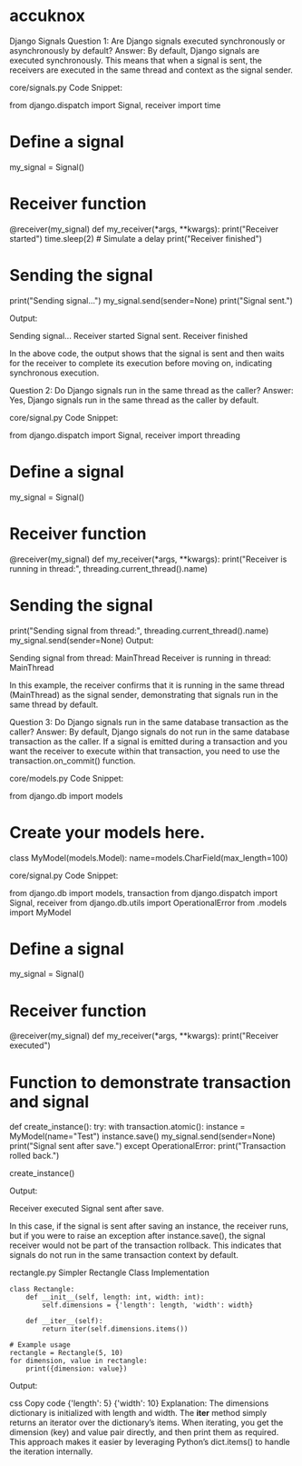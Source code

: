 # accuknox

Django Signals
Question 1: Are Django signals executed synchronously or asynchronously by default?
Answer: By default, Django signals are executed synchronously. This means that when a signal is sent, the receivers are executed in the same thread and context as the signal sender.

core/signals.py
Code Snippet:

from django.dispatch import Signal, receiver
import time

# Define a signal
my_signal = Signal()

# Receiver function
@receiver(my_signal)
def my_receiver(*args, **kwargs):
    print("Receiver started")
    time.sleep(2)  # Simulate a delay
    print("Receiver finished")

# Sending the signal
print("Sending signal...")
my_signal.send(sender=None)
print("Signal sent.")

Output:

Sending signal...
Receiver started
Signal sent.
Receiver finished

In the above code, the output shows that the signal is sent and then waits for the receiver to complete its execution before moving on, indicating synchronous execution.

Question 2: Do Django signals run in the same thread as the caller?
Answer: Yes, Django signals run in the same thread as the caller by default.


core/signal.py
Code Snippet:

from django.dispatch import Signal, receiver
import threading

# Define a signal
my_signal = Signal()

# Receiver function
@receiver(my_signal)
def my_receiver(*args, **kwargs):
    print("Receiver is running in thread:", threading.current_thread().name)

# Sending the signal
print("Sending signal from thread:", threading.current_thread().name)
my_signal.send(sender=None)
Output:

Sending signal from thread: MainThread
Receiver is running in thread: MainThread

In this example, the receiver confirms that it is running in the same thread (MainThread) as the signal sender, demonstrating that signals run in the same thread by default.

Question 3: Do Django signals run in the same database transaction as the caller?
Answer: By default, Django signals do not run in the same database transaction as the caller. If a signal is emitted during a transaction and you want the receiver to execute within that transaction, you need to use the transaction.on_commit() function.

core/models.py
Code Snippet:

from django.db import models

# Create your models here.
class MyModel(models.Model):
    name=models.CharField(max_length=100)

core/signal.py
Code Snippet:

from django.db import models, transaction
from django.dispatch import Signal, receiver
from django.db.utils import OperationalError
from .models import MyModel
# Define a signal
my_signal = Signal()

# Receiver function
@receiver(my_signal)
def my_receiver(*args, **kwargs):
    print("Receiver executed")


# Function to demonstrate transaction and signal
def create_instance():
    try:
        with transaction.atomic():
            instance = MyModel(name="Test")
            instance.save()
            my_signal.send(sender=None)
            print("Signal sent after save.")
    except OperationalError:
        print("Transaction rolled back.")

create_instance()

Output:

Receiver executed
Signal sent after save.

In this case, if the signal is sent after saving an instance, the receiver runs, but if you were to raise an exception after instance.save(), the signal receiver would not be part of the transaction rollback. This indicates that signals do not run in the same transaction context by default.

rectangle.py
Simpler Rectangle Class Implementation
```
class Rectangle:
    def __init__(self, length: int, width: int):
        self.dimensions = {'length': length, 'width': width}

    def __iter__(self):
        return iter(self.dimensions.items())

# Example usage
rectangle = Rectangle(5, 10)
for dimension, value in rectangle:
    print({dimension: value})
```
Output:

css
Copy code
{'length': 5}
{'width': 10}
Explanation:
The dimensions dictionary is initialized with length and width.
The __iter__ method simply returns an iterator over the dictionary’s items.
When iterating, you get the dimension (key) and value pair directly, and then print them as required.
This approach makes it easier by leveraging Python’s dict.items() to handle the iteration internally.

